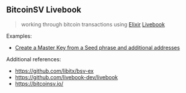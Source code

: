 ## BitcoinSV Livebook

> working through bitcoin transactions using [Elixir](https://elixir-lang.org/) [Livebook](https://livebook.dev/)

Examples:

* [Create a Master Key from a Seed phrase and additional addresses](./0001-create-a-master-key-and-addresses.livemd)

Additional references: 

* https://github.com/libitx/bsv-ex
* https://github.com/livebook-dev/livebook
* https://bitcoinsv.io/